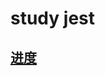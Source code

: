 # study jest

## [进度](https://github.yanhaixiang.com/jest-tutorial/basic/component-test/#%E9%9C%80%E6%B1%82)
